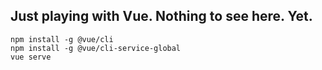 ## Just playing with Vue. Nothing to see here. Yet.

```
npm install -g @vue/cli
npm install -g @vue/cli-service-global
vue serve
```
